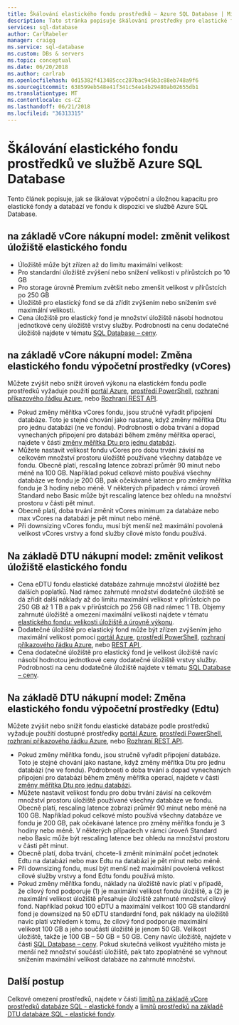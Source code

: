 ```yaml
---
title: Škálování elastického fondu prostředků – Azure SQL Database | Microsoft Docs
description: Tato stránka popisuje škálování prostředky pro elastické fondy ve službě Azure SQL Database.
services: sql-database
author: CarlRabeler
manager: craigg
ms.service: sql-database
ms.custom: DBs & servers
ms.topic: conceptual
ms.date: 06/20/2018
ms.author: carlrab
ms.openlocfilehash: 0d15382f413485ccc287bac945b3c88eb748a9f6
ms.sourcegitcommit: 638599eb548e41f341c54e14b29480ab02655db1
ms.translationtype: MT
ms.contentlocale: cs-CZ
ms.lasthandoff: 06/21/2018
ms.locfileid: "36313315"
---
```

# <a name="scale-elastic-pool-resources-in-azure-sql-database"></a>Škálování elastického fondu prostředků ve službě Azure SQL Database

Tento článek popisuje, jak se škálovat výpočetní a úložnou kapacitu pro elastické fondy a databází ve fondu k dispozici ve službě Azure SQL Database. 

## <a name="vcore-based-purchasing-model-change-elastic-pool-storage-size"></a>na základě vCore nákupní model: změnit velikost úložiště elastického fondu

- Úložiště může být zřízen až do limitu maximální velikost: 
 - Pro standardní úložiště zvýšení nebo snížení velikosti v přírůstcích po 10 GB
 - Pro storage úrovně Premium zvětšit nebo zmenšit velikost v přírůstcích po 250 GB
- Úložiště pro elastický fond se dá zřídit zvýšením nebo snížením své maximální velikosti.
- Cena úložiště pro elastický fond je množství úložiště násobí hodnotou jednotkové ceny úložiště vrstvy služby. Podrobnosti na cenu dodatečné úložiště najdete v tématu [SQL Database – ceny](https://azure.microsoft.com/pricing/details/sql-database/).

## <a name="vcore-based-purchasing-model-change-elastic-pool-compute-resources-vcores"></a>na základě vCore nákupní model: Změna elastického fondu výpočetní prostředky (vCores)

Můžete zvýšit nebo snížit úroveň výkonu na elastickém fondu podle prostředků vyžaduje použití [portál Azure](sql-database-elastic-pool-manage.md#azure-portal-manage-elastic-pools-and-pooled-databases), [prostředí PowerShell](/powershell/module/azurerm.sql/set-azurermsqlelasticpool), [rozhraní příkazového řádku Azure](/cli/azure/sql/elastic-pool#az_sql_elastic_pool_update), nebo [Rozhraní REST API](/rest/api/sql/elasticpools/update).

- Pokud změny měřítka vCores fondu, jsou stručně vyřadit připojení databáze. Toto je stejné chování jako nastane, když změny měřítka Dtu pro jednu databázi (ne ve fondu). Podrobnosti o doba trvání a dopad vynechaných připojení pro databázi během změny měřítka operací, najdete v části [změny měřítka Dtu pro jednu databázi](#single-database-change-storage-size). 
- Můžete nastavit velikost fondu vCores pro dobu trvání závisí na celkovém množství prostoru úložiště používané všechny databáze ve fondu. Obecně platí, rescaling latence zobrazí průměr 90 minut nebo méně na 100 GB. Například pokud celkové místo používá všechny databáze ve fondu je 200 GB, pak očekávané latence pro změny měřítka fondu je 3 hodiny nebo méně. V některých případech v rámci úroveň Standard nebo Basic může být rescaling latence bez ohledu na množství prostoru v části pět minut.
- Obecně platí, doba trvání změnit vCores minimum za databáze nebo max vCores na databázi je pět minut nebo méně.
- Při downsizing vCores fondu, musí být menší než maximální povolená velikost vCores vrstvy a fond služby cílové místo fondu používá.

## <a name="dtu-based-purchasing-model-change-elastic-pool-storage-size"></a>Na základě DTU nákupní model: změnit velikost úložiště elastického fondu

- Cena eDTU fondu elastické databáze zahrnuje množství úložiště bez dalších poplatků. Nad rámec zahrnuté množství dodatečné úložiště se dá zřídit další náklady až do limitu maximální velikost v přírůstcích po 250 GB až 1 TB a pak v přírůstcích po 256 GB nad rámec 1 TB. Objemy zahrnuté úložiště a omezení maximální velikosti najdete v tématu [elastického fondu: velikosti úložiště a úrovně výkonu](#elastic-pool-storage-sizes-and-performance-levels).
- Dodatečné úložiště pro elastický fond může být zřízen zvýšením jeho maximální velikost pomocí [portál Azure](sql-database-elastic-pool-scale.md#azure-portal-manage-elastic-pools-and-pooled-databases), [prostředí PowerShell](/powershell/module/azurerm.sql/set-azurermsqlelasticpool), [rozhraní příkazového řádku Azure](/cli/azure/sql/elastic-pool#az_sql_elastic_pool_update), nebo [REST API ](/rest/api/sql/elasticpools/update).
- Cena dodatečné úložiště pro elastický fond je velikost úložiště navíc násobí hodnotou jednotkové ceny dodatečné úložiště vrstvy služby. Podrobnosti na cenu dodatečné úložiště najdete v tématu [SQL Database – ceny](https://azure.microsoft.com/pricing/details/sql-database/).

## <a name="dtu-based-purchasing-model-change-elastic-pool-compute-resources-edtus"></a>Na základě DTU nákupní model: Změna elastického fondu výpočetní prostředky (Edtu)

Můžete zvýšit nebo snížit fondu elastické databáze podle prostředků vyžaduje použití dostupné prostředky [portál Azure](sql-database-elastic-pool-scale.md#azure-portal-manage-elastic-pools-and-pooled-databases), [prostředí PowerShell](/powershell/module/azurerm.sql/set-azurermsqlelasticpool), [rozhraní příkazového řádku Azure](/cli/azure/sql/elastic-pool#az_sql_elastic_pool_update), nebo [ Rozhraní REST API](/rest/api/sql/elasticpools/update).

- Pokud změny měřítka fondu, jsou stručně vyřadit připojení databáze. Toto je stejné chování jako nastane, když změny měřítka Dtu pro jednu databázi (ne ve fondu). Podrobnosti o doba trvání a dopad vynechaných připojení pro databázi během změny měřítka operací, najdete v části [změny měřítka Dtu pro jednu databázi](#single-database-change-storage-size). 
- Můžete nastavit velikost fondu pro dobu trvání závisí na celkovém množství prostoru úložiště používané všechny databáze ve fondu. Obecně platí, rescaling latence zobrazí průměr 90 minut nebo méně na 100 GB. Například pokud celkové místo používá všechny databáze ve fondu je 200 GB, pak očekávané latence pro změny měřítka fondu je 3 hodiny nebo méně. V některých případech v rámci úroveň Standard nebo Basic může být rescaling latence bez ohledu na množství prostoru v části pět minut.
- Obecně platí, doba trvání, chcete-li změnit minimální počet jednotek Edtu na databázi nebo max Edtu na databázi je pět minut nebo méně.
- Při downsizing fondu, musí být menší než maximální povolená velikost cílové služby vrstvy a fond Edtu fondu používá místo.
- Pokud změny měřítka fondu, náklady na úložiště navíc platí v případě, že cílový fond podporuje (1) je maximální velikost fondu úložiště, a (2) je maximální velikost úložiště přesahuje úložiště zahrnuté množství cílový fond. Například pokud 100 eDTU a maximální velikost 100 GB standardní fond je downsized na 50 eDTU standardní fond, pak náklady na úložiště navíc platí vzhledem k tomu, že cílový fond podporuje maximální velikost 100 GB a jeho součástí úložiště je jenom 50 GB. Velikost úložiště, takže je 100 GB – 50 GB = 50 GB. Ceny navíc úložiště, najdete v části [SQL Database – ceny](https://azure.microsoft.com/pricing/details/sql-database/). Pokud skutečná velikost využitého místa je menší než množství součástí úložiště, pak tato zpoplatněné se vyhnout snížením maximální velikost databáze na zahrnuté množství. 

## <a name="next-steps"></a>Další postup

Celkové omezení prostředků, najdete v části [limitů na základě vCore prostředků databáze SQL - elastické fondy](sql-database-vcore-resource-limits-elastic-pools.md) a [limitů prostředků na základě DTU databáze SQL - elastické fondy](sql-database-dtu-resource-limits-elastic-pools.md).
